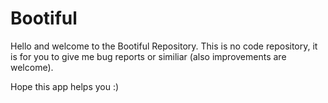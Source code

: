 # Bootiful

Hello and welcome to the Bootiful Repository.
This is no code repository, it is for you to give me bug reports or similiar (also improvements are welcome).

Hope this app helps you :) 


